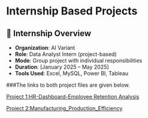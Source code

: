# Internship Based Projects

## 🏢 Internship Overview
- **Organization**: AI Variant 
- **Role**: Data Analyst Intern (project-based)
- **Mode**: Group project with individual responsibilities
- **Duration**: [January 2025 – May 2025]
- **Tools Used**: Excel, MySQL, Power BI, Tableau
  
###The links to both project files are given below.

[Project 1:HR-Dashboard-Employee Retention Analysis](https://github.com/Rithushree10/HR-Dashboard)

[Project 2:Manufacturing_Production_Efficiency](https://github.com/Rithushree10/Manufacturing_Production_Efficiency)
